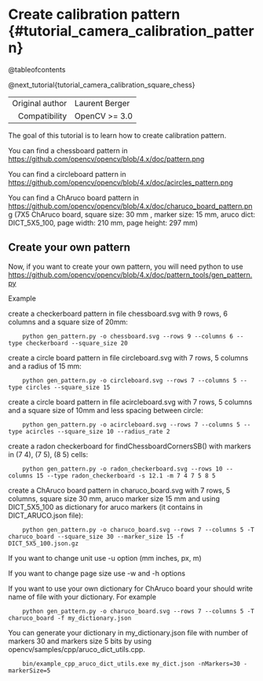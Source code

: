 Create calibration pattern {#tutorial_camera_calibration_pattern}
=========================================

@tableofcontents

@next_tutorial{tutorial_camera_calibration_square_chess}

|    |    |
| -: | :- |
| Original author | Laurent Berger |
| Compatibility | OpenCV >= 3.0 |


The goal of this tutorial is to learn how to create calibration pattern.

You can find a chessboard pattern in https://github.com/opencv/opencv/blob/4.x/doc/pattern.png

You can find a circleboard pattern in https://github.com/opencv/opencv/blob/4.x/doc/acircles_pattern.png

You can find a ChAruco board pattern in https://github.com/opencv/opencv/blob/4.x/doc/charuco_board_pattern.png
(7X5 ChAruco board, square size: 30 mm , marker size: 15 mm, aruco dict: DICT_5X5_100, page width: 210 mm, page height: 297 mm)

Create your own pattern
---------------

Now, if you want to create your own pattern, you will need python to use https://github.com/opencv/opencv/blob/4.x/doc/pattern_tools/gen_pattern.py

Example

create a checkerboard pattern in file chessboard.svg with 9 rows, 6 columns and a square size of 20mm:

        python gen_pattern.py -o chessboard.svg --rows 9 --columns 6 --type checkerboard --square_size 20

create a circle board pattern in file circleboard.svg with 7 rows, 5 columns and a radius of 15 mm:

        python gen_pattern.py -o circleboard.svg --rows 7 --columns 5 --type circles --square_size 15

create a circle board pattern in file acircleboard.svg with 7 rows, 5 columns and a square size of 10mm and less spacing between circle:

        python gen_pattern.py -o acircleboard.svg --rows 7 --columns 5 --type acircles --square_size 10 --radius_rate 2

create a radon checkerboard for findChessboardCornersSB() with markers in (7 4), (7 5), (8 5) cells:

        python gen_pattern.py -o radon_checkerboard.svg --rows 10 --columns 15 --type radon_checkerboard -s 12.1 -m 7 4 7 5 8 5

create a ChAruco board pattern in charuco_board.svg with 7 rows, 5 columns, square size 30 mm, aruco marker size 15 mm and using DICT_5X5_100 as dictionary for aruco markers (it contains in DICT_ARUCO.json file):

        python gen_pattern.py -o charuco_board.svg --rows 7 --columns 5 -T charuco_board --square_size 30 --marker_size 15 -f DICT_5X5_100.json.gz

If you want to change unit use -u option (mm inches, px, m)

If you want to change page size use -w and -h options

If you want to use your own dictionary for ChAruco board your should write name of file with your dictionary. For example

        python gen_pattern.py -o charuco_board.svg --rows 7 --columns 5 -T charuco_board -f my_dictionary.json

You can generate your dictionary in my_dictionary.json file with number of markers 30 and markers size 5 bits by using opencv/samples/cpp/aruco_dict_utils.cpp.

        bin/example_cpp_aruco_dict_utils.exe my_dict.json -nMarkers=30 -markerSize=5

